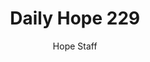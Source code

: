 ---
image: /assets/img/daily-hope-default-artwork.png
title: Daily Hope 229
number: 229
categories:
  - Daily Hope
author: Hope Staff
notes: Daily Hope 229
embed: >-
  <iframe style="border-radius:12px" src="https://open.spotify.com/embed/episode/5I4gfirXYOw5e2H1TIvTaG?utm_source=generator" width="100%" height="152" frameBorder="0" allowfullscreen="" allow="autoplay; clipboard-write; encrypted-media; fullscreen; picture-in-picture" loading="lazy"></iframe>
---